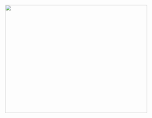 <a href="https://wakatime.com"><img width="460px" height="350px" src="https://wakatime.com/share/@e8c4f30b-18c4-4f71-9152-7077fb63e4c1/10c46187-f55c-43bb-a051-59dedb29092a.png" /></a>
